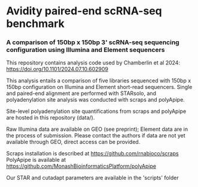 # Avidity paired-end scRNA-seq benchmark

### A comparison of 150bp x 150bp 3' scRNA-seq sequencing configuration using Illumina and Element sequencers 

This repository contains analysis code used by Chamberlin et al 2024: https://doi.org/10.1101/2024.07.10.602909

This analysis entails a comparison of five libraries sequenced with 150bp x 150bp configuration on
Illumina and Element short-read sequencers. Single and paired-end alignment are performed with STARsolo,
and polyadenylation site analysis was conducted with scraps and polyApipe. 

Site-level polyadenylation site quantifications from scraps and polyApipe are hosted in this repository (data/).

Raw Illumina data are available on GEO (see preprint); Element data are in the process of submission.
Please contact the authors if data are not yet available through GEO, direct access can be provided. 

Scraps installation is described at https://github.com/rnabioco/scraps
PolyApipe is available at https://github.com/MonashBioinformaticsPlatform/polyApipe

Our STAR and cutadapt parameters are available in the 'scripts' folder
